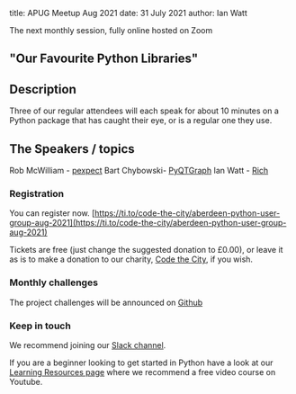 title: APUG Meetup Aug 2021
date:  31 July 2021
author: Ian Watt

The next monthly session, fully online hosted on Zoom 

## "Our Favourite Python Libraries"


## Description

Three of our regular attendees will each speak for about 10 minutes on a Python package that has caught their eye, or is a regular one they use. 

## The Speakers / topics

Rob McWilliam - [pexpect](https://pexpect.readthedocs.io )
Bart Chybowski- [PyQTGraph](http://www.pyqtgraph.org/ )
Ian Watt - [Rich](https://pypi.org/project/rich/)



### Registration

You can register now. [https://ti.to/code-the-city/aberdeen-python-user-group-aug-2021](https://ti.to/code-the-city/aberdeen-python-user-group-aug-2021)

Tickets are free (just change the suggested donation to £0.00), or leave it as is to make a donation to our charity, [Code the City](https://codethecity.org), if you wish. 

### Monthly challenges
The project challenges will be announced on [Github](https://github.com/PythonAberdeen/user_group/tree/master/)

### Keep in touch
We recommend joining our [Slack channel](https://join.slack.com/t/python-aberdeen/shared_invite/zt-gfjps8xe-M9YkWloAUL73blPovaHvFA). 

If you are a beginner looking to get started in Python have a look at our [Learning Resources page](https://pythonaberdeen.github.io/pages/learning-resources.html) where we recommend a free video course on Youtube. 
